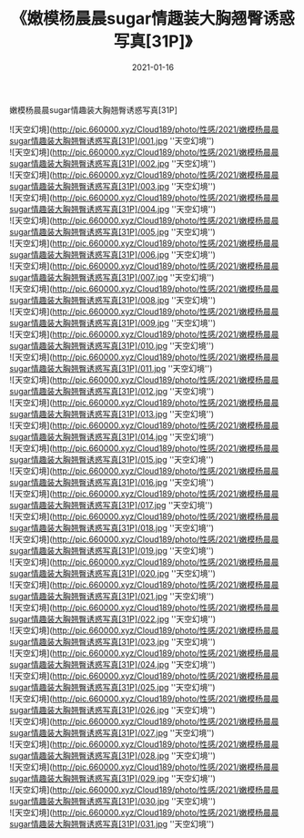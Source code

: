 ﻿---
layout: post
title:  《嫩模杨晨晨sugar情趣装大胸翘臀诱惑写真[31P]》
date:   2021-01-16
img: http://pic.660000.xyz/Cloud189/photo/性感/2021/嫩模杨晨晨sugar情趣装大胸翘臀诱惑写真[31P]/000.jpg
categories: [美女, 性感, 泳衣]
---

嫩模杨晨晨sugar情趣装大胸翘臀诱惑写真[31P]



![天空幻境](http://pic.660000.xyz/Cloud189/photo/性感/2021/嫩模杨晨晨sugar情趣装大胸翘臀诱惑写真[31P]/001.jpg ''天空幻境'') <br>
![天空幻境](http://pic.660000.xyz/Cloud189/photo/性感/2021/嫩模杨晨晨sugar情趣装大胸翘臀诱惑写真[31P]/002.jpg ''天空幻境'') <br>
![天空幻境](http://pic.660000.xyz/Cloud189/photo/性感/2021/嫩模杨晨晨sugar情趣装大胸翘臀诱惑写真[31P]/003.jpg ''天空幻境'') <br>
![天空幻境](http://pic.660000.xyz/Cloud189/photo/性感/2021/嫩模杨晨晨sugar情趣装大胸翘臀诱惑写真[31P]/004.jpg ''天空幻境'') <br>
![天空幻境](http://pic.660000.xyz/Cloud189/photo/性感/2021/嫩模杨晨晨sugar情趣装大胸翘臀诱惑写真[31P]/005.jpg ''天空幻境'') <br>
![天空幻境](http://pic.660000.xyz/Cloud189/photo/性感/2021/嫩模杨晨晨sugar情趣装大胸翘臀诱惑写真[31P]/006.jpg ''天空幻境'') <br>
![天空幻境](http://pic.660000.xyz/Cloud189/photo/性感/2021/嫩模杨晨晨sugar情趣装大胸翘臀诱惑写真[31P]/007.jpg ''天空幻境'') <br>
![天空幻境](http://pic.660000.xyz/Cloud189/photo/性感/2021/嫩模杨晨晨sugar情趣装大胸翘臀诱惑写真[31P]/008.jpg ''天空幻境'') <br>
![天空幻境](http://pic.660000.xyz/Cloud189/photo/性感/2021/嫩模杨晨晨sugar情趣装大胸翘臀诱惑写真[31P]/009.jpg ''天空幻境'') <br>
![天空幻境](http://pic.660000.xyz/Cloud189/photo/性感/2021/嫩模杨晨晨sugar情趣装大胸翘臀诱惑写真[31P]/010.jpg ''天空幻境'') <br>
![天空幻境](http://pic.660000.xyz/Cloud189/photo/性感/2021/嫩模杨晨晨sugar情趣装大胸翘臀诱惑写真[31P]/011.jpg ''天空幻境'') <br>
![天空幻境](http://pic.660000.xyz/Cloud189/photo/性感/2021/嫩模杨晨晨sugar情趣装大胸翘臀诱惑写真[31P]/012.jpg ''天空幻境'') <br>
![天空幻境](http://pic.660000.xyz/Cloud189/photo/性感/2021/嫩模杨晨晨sugar情趣装大胸翘臀诱惑写真[31P]/013.jpg ''天空幻境'') <br>
![天空幻境](http://pic.660000.xyz/Cloud189/photo/性感/2021/嫩模杨晨晨sugar情趣装大胸翘臀诱惑写真[31P]/014.jpg ''天空幻境'') <br>
![天空幻境](http://pic.660000.xyz/Cloud189/photo/性感/2021/嫩模杨晨晨sugar情趣装大胸翘臀诱惑写真[31P]/015.jpg ''天空幻境'') <br>
![天空幻境](http://pic.660000.xyz/Cloud189/photo/性感/2021/嫩模杨晨晨sugar情趣装大胸翘臀诱惑写真[31P]/016.jpg ''天空幻境'') <br>
![天空幻境](http://pic.660000.xyz/Cloud189/photo/性感/2021/嫩模杨晨晨sugar情趣装大胸翘臀诱惑写真[31P]/017.jpg ''天空幻境'') <br>
![天空幻境](http://pic.660000.xyz/Cloud189/photo/性感/2021/嫩模杨晨晨sugar情趣装大胸翘臀诱惑写真[31P]/018.jpg ''天空幻境'') <br>
![天空幻境](http://pic.660000.xyz/Cloud189/photo/性感/2021/嫩模杨晨晨sugar情趣装大胸翘臀诱惑写真[31P]/019.jpg ''天空幻境'') <br>
![天空幻境](http://pic.660000.xyz/Cloud189/photo/性感/2021/嫩模杨晨晨sugar情趣装大胸翘臀诱惑写真[31P]/020.jpg ''天空幻境'') <br>
![天空幻境](http://pic.660000.xyz/Cloud189/photo/性感/2021/嫩模杨晨晨sugar情趣装大胸翘臀诱惑写真[31P]/021.jpg ''天空幻境'') <br>
![天空幻境](http://pic.660000.xyz/Cloud189/photo/性感/2021/嫩模杨晨晨sugar情趣装大胸翘臀诱惑写真[31P]/022.jpg ''天空幻境'') <br>
![天空幻境](http://pic.660000.xyz/Cloud189/photo/性感/2021/嫩模杨晨晨sugar情趣装大胸翘臀诱惑写真[31P]/023.jpg ''天空幻境'') <br>
![天空幻境](http://pic.660000.xyz/Cloud189/photo/性感/2021/嫩模杨晨晨sugar情趣装大胸翘臀诱惑写真[31P]/024.jpg ''天空幻境'') <br>
![天空幻境](http://pic.660000.xyz/Cloud189/photo/性感/2021/嫩模杨晨晨sugar情趣装大胸翘臀诱惑写真[31P]/025.jpg ''天空幻境'') <br>
![天空幻境](http://pic.660000.xyz/Cloud189/photo/性感/2021/嫩模杨晨晨sugar情趣装大胸翘臀诱惑写真[31P]/026.jpg ''天空幻境'') <br>
![天空幻境](http://pic.660000.xyz/Cloud189/photo/性感/2021/嫩模杨晨晨sugar情趣装大胸翘臀诱惑写真[31P]/027.jpg ''天空幻境'') <br>
![天空幻境](http://pic.660000.xyz/Cloud189/photo/性感/2021/嫩模杨晨晨sugar情趣装大胸翘臀诱惑写真[31P]/028.jpg ''天空幻境'') <br>
![天空幻境](http://pic.660000.xyz/Cloud189/photo/性感/2021/嫩模杨晨晨sugar情趣装大胸翘臀诱惑写真[31P]/029.jpg ''天空幻境'') <br>
![天空幻境](http://pic.660000.xyz/Cloud189/photo/性感/2021/嫩模杨晨晨sugar情趣装大胸翘臀诱惑写真[31P]/030.jpg ''天空幻境'') <br>
![天空幻境](http://pic.660000.xyz/Cloud189/photo/性感/2021/嫩模杨晨晨sugar情趣装大胸翘臀诱惑写真[31P]/031.jpg ''天空幻境'') <br>